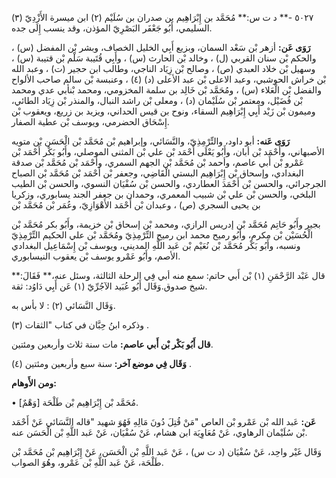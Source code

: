 ٥٠٢٧ -** د ت س:** مُحَمَّد بن إِبْرَاهِيم بن صدران بن سُلَيْم (٢) ابن ميسرة الأَزْدِيّ (٣) السليمي، أَبُو جَعْفَر البَصْرِيّ المؤذن، وقد ينسب إِلَى جده.

**رَوَى عَن:** أزهر بْن سَعْد السمان، وبزيع أَبِي الخليل الخصاف، وبشر بْن المفضل (س) ، والحكم بْن سنان القربي (ل) ، وخالد بْن الحارث (س) ، وأَبِي قُتَيبة سَلْم بْن قتيبة (س) ، وسهيل بْن خلاد العبدي (ص) ، وصالح بْن زِيَاد الناجي، وطالب ابن حجير (ت) ، وعبد الله بْن خراش الحوشبي، وعبد الاعلى بْن عبد الأعلى (د) (٤) ، وعنبسة بْن سالم صاحب الألواح والفضل بْن الْعَلاء (س) ، ومُحَمَّد بْن خَالِد بن سلمة المخزومي، ومحمد بْنأبي عدي ومحمد بْن فُضَيْل، ومعتمر بْن سُلَيْمان (د) ، ومعلى بْن راشد النبال، والمنذر بْن زِيَاد الطائي، وميمون بْن زَيْد أَبِي إِبْرَاهِيم السقاء، ونوح بن قيس الحداني، ويزيد بن زريع، ويعقوب بْن إِسْحَاق الحضرمي، ويوسف بْن عطية الصفار.

**رَوَى عَنه:** أبو داود، والتِّرْمِذِيّ، والنَّسَائي، وإبراهيم بْن مُحَمَّد بْن الْحَسَن بْن متويه الأصبهاني، وأَحْمَد بْن أبان، وأَبُو يَعْلَى أَحْمَد بْن علي بْن المثنى الموصلي، وأَبُو بَكْر أَحْمَد بْن عَمْرو بْن أَبي عاصم، وأحمد بْن مُحَمَّد بْن الجهم السمري، وأَحْمَد بْن مُحَمَّد بْن صدقة البغدادي، وإسحاق بْن إِبْرَاهِيم البستي الْقَاضِي، وجعفر بْن أَحْمَد بْن مُحَمَّد بْن الصباح الجرجرائي، والحسن بْن أَحْمَدَ العطاردي، والحسن بْن سُفْيَان النسوي، والحسن بْن الطيب البلخي، والحسن بْن علي بْن شبيب المعمري، وحمدان بن جعفر الجند يسابوري، وزكريا بن يحيى السجري (ص) ، وعبدان بْن أَحْمَد الأَهْوَازِيّ، وعُمَر بْن مُحَمَّد بْن

بجير وأَبُو حَاتِم مُحَمَّد بْن إدريس الرازي، ومحمد بْن إسحاق بْن خزيمة، وأَبُو بكر مُحَمَّد بْن الْحُسَيْن بْن مكرم، وأَبُو رميح محمد ابن رميح التِّرْمِذِيّ ومُحَمَّد بْن علي الحكيم التِّرْمِذِيّ ونسبه، وأَبُو بَكْر مُحَمَّد بْن نُعَيْم بْن عَبد اللَّهِ المديني، ويوسف بْن إِسْمَاعِيل البغدادي الأصم، وأَبُو عَمْرو يوسف بْن يعقوب النيسابوري.

قال عَبْد الرَّحْمَنِ (١) بْن أَبي حاتم: سمع منه أبي فِي الرحلة الثالثة، وسئل عنه،** فَقَالَ:** شيخ صدوق.وَقَال أَبُو عُبَيد الآجُرِّيّ (١) عَن أَبِي دَاوُد: ثقة.

وَقَال النَّسَائي (٢) : لا بأس به.

وذكره ابنُ حِبَّان في كتاب "الثقات (٣) .

**قال أَبُو بَكْر بْن أَبي عاصم:** مات سنة ثلاث وأربعين ومئتين.

**وَقَال فِي موضع آخر:** سنة سبع وأربعين ومئتين (٤) .

**ومن الأَوهام:**

• [وَهْمٌ] مُحَمَّد بْن إِبْرَاهِيم بْن طَلْحَة.

**عَن:** عَبد الله بْن عَمْرو بْن العاص "مَنْ قُتِلَ دُونَ مَالِهِ فَهُوَ شهيد "قاله النَّسَائي عَنْ أَحْمَد بْن سُلَيْمان الرهاوي، عَنْ مُعَاوِيَة ابن هشام، عَنْ سُفْيَان، عَنْ عَبد اللَّهِ بْن الْحَسَن عنه.

وَقَال غَيْر واحِد، عَنْ سُفْيَان (د ت س) ، عَنْ عَبد اللَّهِ بْن الْحَسَن، عَنْ إِبْرَاهِيم بْن مُحَمَّد بْن طَلْحَة، عَنْ عَبد اللَّهِ بْن عَمْرو، وهُوَ الصواب.